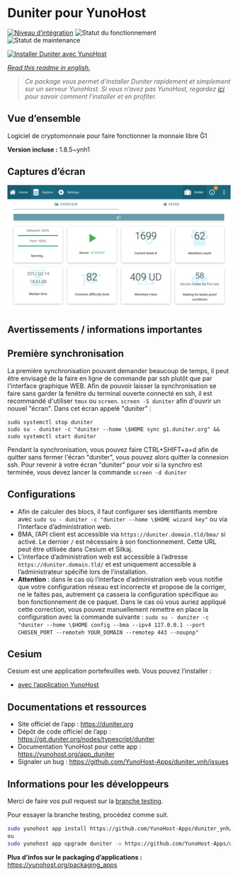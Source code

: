 <!--
N.B.: This README was automatically generated by https://github.com/YunoHost/apps/tree/master/tools/README-generator
It shall NOT be edited by hand.
-->

# Duniter pour YunoHost

[![Niveau d’intégration](https://dash.yunohost.org/integration/duniter.svg)](https://dash.yunohost.org/appci/app/duniter) ![Statut du fonctionnement](https://ci-apps.yunohost.org/ci/badges/duniter.status.svg) ![Statut de maintenance](https://ci-apps.yunohost.org/ci/badges/duniter.maintain.svg)

[![Installer Duniter avec YunoHost](https://install-app.yunohost.org/install-with-yunohost.svg)](https://install-app.yunohost.org/?app=duniter)

*[Read this readme in english.](./README.md)*

> *Ce package vous permet d’installer Duniter rapidement et simplement sur un serveur YunoHost.
Si vous n’avez pas YunoHost, regardez [ici](https://yunohost.org/#/install) pour savoir comment l’installer et en profiter.*

## Vue d’ensemble

Logiciel de cryptomonnaie pour faire fonctionner la monnaie libre Ğ1

**Version incluse :** 1.8.5~ynh1

## Captures d’écran

![Capture d’écran de Duniter](./doc/screenshots/duniter_admin_g1.png)

## Avertissements / informations importantes

## Première synchronisation
La première synchronisation pouvant demander beaucoup de temps, il peut être envisagé de la faire en ligne de commande par ssh plutôt que par l'interface graphique WEB. Afin de pouvoir laisser la synchronisation se faire sans garder la fenêtre du terminal ouverte connecté en ssh, il est recommandé d'utiliser `tmux` ou `screen`.
`screen -S duniter` afin d'ouvrir un nouvel "écran".
Dans cet écran appelé "duniter" :
```
sudo systemctl stop duniter
sudo su - duniter -c "duniter --home \$HOME sync g1.duniter.org" && sudo systemctl start duniter
```
Pendant la synchronisation, vous pouvez faire CTRL+SHIFT+a+d afin de quitter sans fermer l'écran "duniter", vous pouvez alors quitter la connexion ssh.
Pour revenir à votre écran "duniter" pour voir si la synchro est terminée, vous devez lancer la commande
`screen -d duniter`

## Configurations
- Afin de calculer des blocs, il faut configurer ses identifiants membre avec `sudo su - duniter -c "duniter --home \$HOME wizard key"` ou via l’interface d’administration web.
- BMA, l’API client est accessible via `https://duniter.domain.tld/bma/` si activé. Le dernier `/` est nécessaire à son fonctionnement. Cette URL peut être utilisée dans Cesium et Silkaj.
- L’interface d’administration web est accessible à l’adresse `https://duniter.domain.tld/` et est uniquement accessible à l’administrateur spécifié lors de l’installation.
- **Attention** : dans le cas où l’interface d’administration web vous notifie que votre configuration réseau est incorrecte et propose de la corriger, ne le faites pas, autrement ça cassera la configuration spécifique au bon fonctionnement de ce paquet.
Dans le cas où vous auriez appliqué cette correction, vous pouvez manuellement remettre en place la configuration avec la commande suivante :
`sudo su - duniter -c "duniter --home \$HOME config --bma --ipv4 127.0.0.1 --port CHOSEN_PORT --remoteh YOUR_DOMAIN --remotep 443 --noupnp"`

## Cesium
Cesium est une application portefeuilles web. Vous pouvez l’installer :
- [avec l’application YunoHost](https://github.com/YunoHost-Apps/cesium_ynh)

## Documentations et ressources

* Site officiel de l’app : <https://duniter.org>
* Dépôt de code officiel de l’app : <https://git.duniter.org/nodes/typescript/duniter>
* Documentation YunoHost pour cette app : <https://yunohost.org/app_duniter>
* Signaler un bug : <https://github.com/YunoHost-Apps/duniter_ynh/issues>

## Informations pour les développeurs

Merci de faire vos pull request sur la [branche testing](https://github.com/YunoHost-Apps/duniter_ynh/tree/testing).

Pour essayer la branche testing, procédez comme suit.

``` bash
sudo yunohost app install https://github.com/YunoHost-Apps/duniter_ynh/tree/testing --debug
ou
sudo yunohost app upgrade duniter -u https://github.com/YunoHost-Apps/duniter_ynh/tree/testing --debug
```

**Plus d’infos sur le packaging d’applications :** <https://yunohost.org/packaging_apps>